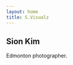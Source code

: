 ```yaml
---
layout: home
title: S.Visualz
---
```


<div class="home-caption">
  <h2 class="subtitle">Sion Kim</h2>
  <p>Edmonton photographer.</p>
</div>
